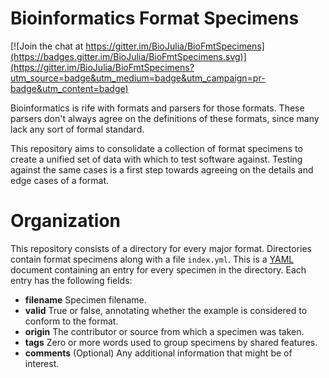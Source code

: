 
# Bioinformatics Format Specimens

[![Join the chat at https://gitter.im/BioJulia/BioFmtSpecimens](https://badges.gitter.im/BioJulia/BioFmtSpecimens.svg)](https://gitter.im/BioJulia/BioFmtSpecimens?utm_source=badge&utm_medium=badge&utm_campaign=pr-badge&utm_content=badge)

Bioinformatics is rife with formats and parsers for those formats. These parsers
don't always agree on the definitions of these formats, since many lack any sort
of formal standard.

This repository aims to consolidate a collection of format specimens to create a
unified set of data with which to test software against. Testing against the
same cases is a first step towards agreeing on the details and edge cases of a
format.


# Organization

This repository consists of a directory for every major format. Directories
contain format specimens along with a file `index.yml`. This is a
[YAML](http://www.yaml.org/) document containing an entry for every specimen in
the directory. Each entry has the following fields:

  * **filename** Specimen filename.
  * **valid** True or false, annotating whether the example is considered to
    conform to the format.
  * **origin** The contributor or source from which a specimen was taken.
  * **tags** Zero or more words used to group specimens by shared features.
  * **comments** (Optional) Any additional information that might be of
    interest.

